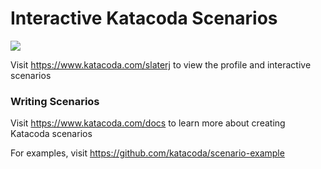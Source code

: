 # Interactive Katacoda Scenarios

[![](http://shields.katacoda.com/katacoda/slaterj/count.svg)](https://www.katacoda.com/slaterj "Get your profile on Katacoda.com")

Visit https://www.katacoda.com/slaterj to view the profile and interactive scenarios

### Writing Scenarios
Visit https://www.katacoda.com/docs to learn more about creating Katacoda scenarios

For examples, visit https://github.com/katacoda/scenario-example
